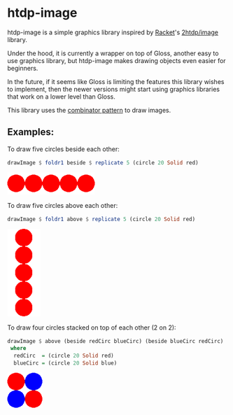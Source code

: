 # htdp-image

htdp-image is a simple graphics library inspired by [Racket](https://racket-lang.org/)'s [2htdp/image](https://docs.racket-lang.org/teachpack/2htdpimage.html) library.

Under the hood, it is currently a wrapper on top of Gloss, another easy to use graphics library, but htdp-image
makes drawing objects even easier for beginners.

In the future, if it seems like Gloss is limiting the features this library wishes
to implement, then the newer versions might start using graphics libraries that
work on a lower level than Gloss.

This library uses the [combinator pattern](https://wiki.haskell.org/Combinator_pattern) to draw images.

## Examples:

To draw five circles beside each other:

```haskell
drawImage $ foldr1 beside $ replicate 5 (circle 20 Solid red)
```

![alt text](https://raw.githubusercontent.com/trajafri/htdp-image/master/example-images/beside.png "Four circles beside each other")


To draw five circles above each other:

```haskell
drawImage $ foldr1 above $ replicate 5 (circle 20 Solid red)
```
 
![alt text](https://raw.githubusercontent.com/trajafri/htdp-image/master/example-images/above.png "Four circles above each other")


To draw four circles stacked on top of each other (2 on 2):

```haskell
drawImage $ above (beside redCirc blueCirc) (beside blueCirc redCirc)
 where
  redCirc  = (circle 20 Solid red)
  blueCirc = (circle 20 Solid blue)
```

![alt text](https://raw.githubusercontent.com/trajafri/htdp-image/master/example-images/above-beside.png "Two circles stacked on each other")
